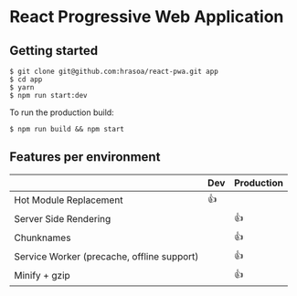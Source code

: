 # React Progressive Web Application

## Getting started

    $ git clone git@github.com:hrasoa/react-pwa.git app
    $ cd app
    $ yarn
    $ npm run start:dev
    
To run the production build:

    $ npm run build && npm start
    
## Features per environment

| | Dev | Production
--- | --- | ---
Hot Module Replacement | :+1: |
Server Side Rendering | | :+1:
Chunknames | | :+1:
Service Worker (precache, offline support) | | :+1:
Minify + gzip | | :+1:
